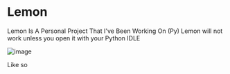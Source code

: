 # Lemon
Lemon Is A Personal Project That I've Been Working On (Py)
Lemon will not work unless you open it with your Python IDLE

![image](https://github.com/DMC-2700/Lemon/assets/139724586/ea48a804-a295-4eb5-8de2-5b1c93518068)

Like so
